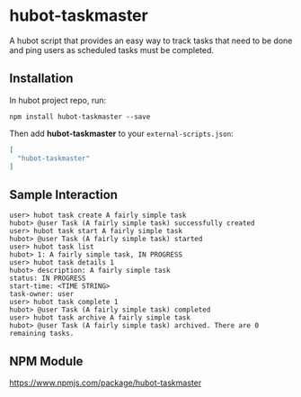 # hubot-taskmaster

A hubot script that provides an easy way to track tasks that need to be done and
ping users as scheduled tasks must be completed.

## Installation

In hubot project repo, run:

`npm install hubot-taskmaster --save`

Then add **hubot-taskmaster** to your `external-scripts.json`:

```json
[
  "hubot-taskmaster"
]
```

## Sample Interaction

```
user> hubot task create A fairly simple task
hubot> @user Task (A fairly simple task) successfully created
user> hubot task start A fairly simple task
hubot> @user Task (A fairly simple task) started
user> hubot task list
hubot> 1: A fairly simple task, IN PROGRESS
user> hubot task details 1
hubot> description: A fairly simple task
status: IN PROGRESS
start-time: <TIME STRING>
task-owner: user
user> hubot task complete 1
hubot> @user Task (A fairly simple task) completed
user> hubot task archive A fairly simple task
hubot> @user Task (A fairly simple task) archived. There are 0 remaining tasks.
```

## NPM Module

https://www.npmjs.com/package/hubot-taskmaster
